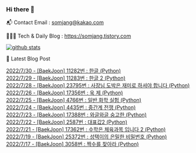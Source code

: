 ### Hi there 👋

📬  Contact Email : somjang@kakao.com

👨🏻‍💻  Tech & Daily Blog : https://somjang.tistory.com

[![github stats](https://github-readme-stats.vercel.app/api?username=SOMJANG&show_icons=true&hide_border=False)](https://somjang.tistory.com)

🤩 Latest Blog Post

[2022/7/30 - [BaekJoon] 11282번 : 한글 (Python)](https://somjang.tistory.com/entry/BaekJoon-11282%EB%B2%88-%ED%95%9C%EA%B8%80-Python) <br>
[2022/7/29 - [BaekJoon] 11283번 : 한글 2 (Python)](https://somjang.tistory.com/entry/BaekJoon-11283%EB%B2%88-%ED%95%9C%EA%B8%80-2-Python) <br>
[2022/7/28 - [BaekJoon] 23795번 : 사장님 도박은 재미로 하셔야 합니다 (Python)](https://somjang.tistory.com/entry/BaekJoon-23795%EB%B2%88-%EC%82%AC%EC%9E%A5%EB%8B%98-%EB%8F%84%EB%B0%95%EC%9D%80-%EC%9E%AC%EB%AF%B8%EB%A1%9C-%ED%95%98%EC%85%94%EC%95%BC-%ED%95%A9%EB%8B%88%EB%8B%A4-Python) <br>
[2022/7/26 - [BaekJoon] 17356번 : 욱 제 (Python)](https://somjang.tistory.com/entry/Baekjoon-17356%EB%B2%88-%EC%9A%B1-%EC%A0%9C-Python) <br>
[2022/7/25 - [BaekJoon] 4766번 : 일반 화학 실험 (Python)](https://somjang.tistory.com/entry/BaekJoon-4766%EB%B2%88-%EC%9D%BC%EB%B0%98-%ED%99%94%ED%95%99-%EC%8B%A4%ED%97%98-Python) <br>
[2022/7/24 - [BaekJoon] 4435번 : 중간계 전쟁 (Python)](https://somjang.tistory.com/entry/BaekJoon-4435%EB%B2%88-%EC%A4%91%EA%B0%84%EA%B3%84-%EC%A0%84%EC%9F%81-Python) <br>
[2022/7/23 - [BaekJoon] 17388번 : 와글와글 숭고한 (Python)](https://somjang.tistory.com/entry/BaekJoon-17388%EB%B2%88-%EC%99%80%EA%B8%80%EC%99%80%EA%B8%80-%EC%88%AD%EA%B3%A0%ED%95%9C-Python) <br>
[2022/7/22 - [BaekJoon] 2587번 : 대표값2 (Python)](https://somjang.tistory.com/entry/BaekJoon-2587%EB%B2%88-%EB%8C%80%ED%91%9C%EA%B0%922-Python) <br>
[2022/7/21 - [BaekJoon] 17362번 : 수학은 체육과목 입니다 2 (Python)](https://somjang.tistory.com/entry/BaekJoon-17362%EB%B2%88-%EC%88%98%ED%95%99%EC%9D%80-%EC%B2%B4%EC%9C%A1%EA%B3%BC%EB%AA%A9-%EC%9E%85%EB%8B%88%EB%8B%A4-2-Python) <br>
[2022/7/19 - [BaekJoon] 25372번 : 성택이의 은밀한 비밀번호 (Python)](https://somjang.tistory.com/entry/BaekJoon-25372%EB%B2%88-%EC%84%B1%ED%83%9D%EC%9D%B4%EC%9D%98-%EC%9D%80%EB%B0%80%ED%95%9C-%EB%B9%84%EB%B0%80%EB%B2%88%ED%98%B8-Python) <br>
[2022/7/17 - [BaekJoon] 3058번 : 짝수를 찾아라 (Python)](https://somjang.tistory.com/entry/BaekJoon-3058%EB%B2%88-%EC%A7%9D%EC%88%98%EB%A5%BC-%EC%B0%BE%EC%95%84%EB%9D%BC-Python) <br>

